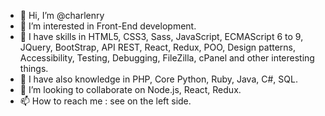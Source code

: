- 👋 Hi, I’m @charlenry
- 👀 I’m interested in Front-End development.
- 🌱 I have skills in HTML5, CSS3, Sass, JavaScript, ECMAScript 6 to 9, JQuery, BootStrap, API REST, React, Redux, POO, Design patterns, Accessibility, Testing, Debugging, FileZilla, cPanel and other interesting things.
- 🌱 I have also knowledge in PHP, Core Python, Ruby, Java, C#, SQL.
- 💞️ I’m looking to collaborate on Node.js, React, Redux.
- 📫 How to reach me : see on the left side.

<!---
charlenry/charlenry is a ✨ special ✨ repository because its `README.md` (this file) appears on your GitHub profile.
You can click the Preview link to take a look at your changes.
--->
